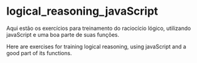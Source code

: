 # logical_reasoning_javaScript

Aqui estão os exercícios para treinamento do raciocício lógico, utilizando javaScript e uma boa parte de suas funções.

Here are exercises for training logical reasoning, using javaScript and a good part of its functions.

